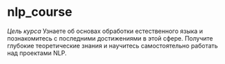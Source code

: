 # nlp_course
*Цель курса*
Узнаете об основах обработки естественного языка и познакомитесь с последними достижениями в этой сфере. 
Получите глубокие теоретические знания и научитесь самостоятельно работать над проектами NLP.
